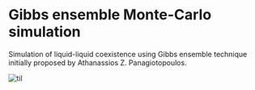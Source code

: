 
# Gibbs ensemble Monte-Carlo simulation

Simulation of liquid-liquid coexistence using Gibbs ensemble technique initially proposed by Athanassios Z. Panagiotopoulos.

![til](./capture.gif)


